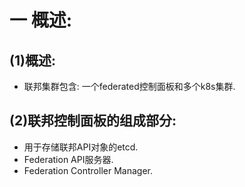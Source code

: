 # 一 概述:
## (1)概述:
- 联邦集群包含: 一个federated控制面板和多个k8s集群.

## (2)联邦控制面板的组成部分:
- 用于存储联邦API对象的etcd.
- Federation API服务器.
- Federation Controller Manager.

